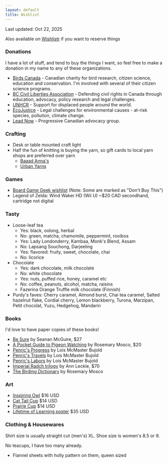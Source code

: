 ```yaml
---
layout: default
title: Wishlist
---
```


<section markdown='1'>

Last updated: Oct 22, 2025

Also available on [Wishlistr](https://www.wishlistr.com/hwesta) if you want to reserve things

### Donations

I have a lot of stuff, and tend to buy the things I want, so feel free to make a donation in my name to any of these organizations.

* [Birds Canada](https://www.birdscanada.org) - Canadian charity for bird research, citizen science, education and conservation. I'm involved with several of their citizen science programs.
* [BC Civil Liberties Association](https://bccla.org) - Defending civil rights in Canada through education, advocacy, policy research and legal challenges.
* [UNHCR](https://give.unhcr.ca) - Support for displaced people around the world.
* [EcoJustice](https://ecojustice.ca/) - Legal challenges for environmental causes - at-risk species, pollution, climate change.
* [Lead Now](https://www.leadnow.ca) - Progressive Canadian advocacy group.


### Crafting

* Desk or table mounted craft light
* Half the fun of knitting is buying the yarn, so gift cards to local yarn shops are preferred over yarn
  * [Baaad Anna's](https://www.baaadannas.store/giftcard/)
  * [Urban Yarns](https://www.urbanyarns.com/giftcertificates.php)


### Games

* [Board Game Geek wishlist](https://boardgamegeek.com/wishlist/Hwesta) (Note: Some are marked as "Don't Buy This")
* Legend of Zelda: Wind Waker HD (Wii U) ~$20 CAD secondhand, cartridge not digital


### Tasty

* Loose-leaf tea
  * Yes: black, oolong, herbal
  * No: green, matcha, chamomile, peppermint, rooibos
  * Yes: Lady Londonderry, Kambaa, Monk's Blend, Assam
  * No: Lapsang Souchong, Darjeeling
  * Yes: flavored: fruity, sweet, chocolate, chai
  * No: licorice
* Chocolate
  * Yes: dark chocolate, milk chocolate
  * No: white chocolate
  * Yes: nuts, puffed rice, honey, caramel etc
  * No: coffee, peanuts, alcohol, matcha, raisins
  * Fazerina Orange Truffle milk chocolate (Finnish)
* Purdy's faves: Cherry caramel, Almond burst, Chai tea caramel, Salted hazelnut flake, Cordial cherry, Lemon blackberry, Turona, Marzipan, Petit chocolat, Yuzu, Hedgehog, Mandarin


### Books

I'd love to have paper copies of these books!

* [Be Sure](https://storestock.massybooks.com/item/Il6kMAbOMSdmmsZyh3BXGQ) by Seanan McGuire, $27
* [A Pocket Guide to Pigeon Watching](https://storestock.massybooks.com/item/DQv8lywhnkobo9D4e9Vsag) by Rosemary Mosco, $20
* [Penric's Progress](https://storestock.massybooks.com/item/rPCoGQ_-yAXYOmUKwj3new) by Lois McMaster Bujold
* [Penric's Travels](https://storestock.massybooks.com/item/rPCoGQ_-yAVY0P4ty6Fg3w) by Lois McMaster Bujold
* [Penric's Labors](https://storestock.massybooks.com/item/rPCoGQ_-yAWu4blgqRqwPA) by Lois McMaster Bujold
* [Imperial Radch trilogy](https://storestock.massybooks.com/item/2-gUryvjjJ-RlB-gzl2h1A) by Ann Leckie, $70
* [The Birding Dictionary](https://www.hachettebookgroup.com/titles/rosemary-mosco/the-birding-dictionary/9781523525355/) by Rosemary Mosco


### Art

* [Inspiring Owl](https://topatoco.com/collections/romo/products/romo-pygowl-pr) $16 USD
* [Cat Tail Cup](https://topatoco.com/collections/red-wombat/products/rw-teamatters?variant=39883594895) $14 USD
* [Prairie Cup](https://topatoco.com/collections/red-wombat/products/rw-teamatters?variant=39883594575) $14 USD
* [Lifetime of Learning poster](https://aungthan.com/store/learning) $35 USD


### Clothing & Housewares

Shirt size is usually straight cut (men's) XL. Shoe size is women's 8.5 or 9.

No teacups, I have too many already.

* Flannel sheets with holly pattern on them, queen sized

</section>
